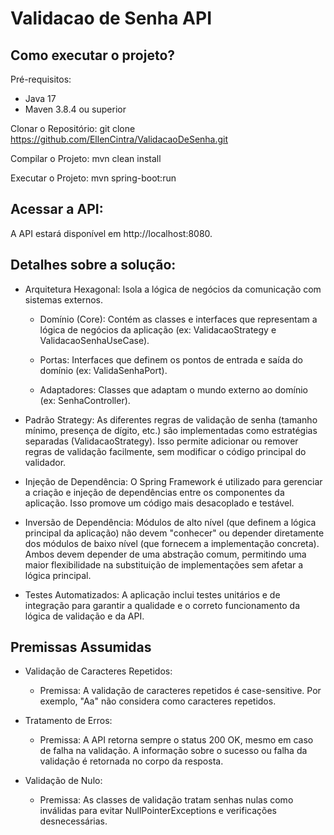 # Validacao de Senha API

## Como executar o projeto?

Pré-requisitos:
- Java 17
- Maven 3.8.4 ou superior

Clonar o Repositório:
git clone https://github.com/EllenCintra/ValidacaoDeSenha.git

Compilar o Projeto:
mvn clean install

Executar o Projeto:
mvn spring-boot:run

## Acessar a API:

A API estará disponível em http://localhost:8080.

## Detalhes sobre a solução:

- Arquitetura Hexagonal: Isola a lógica de negócios da comunicação com sistemas externos.

    - Domínio (Core): Contém as classes e interfaces que representam a lógica de negócios da aplicação (ex: ValidacaoStrategy e ValidacaoSenhaUseCase).

    - Portas: Interfaces que definem os pontos de entrada e saída do domínio (ex: ValidaSenhaPort).

    - Adaptadores: Classes que adaptam o mundo externo ao domínio (ex: SenhaController).

- Padrão Strategy: As diferentes regras de validação de senha (tamanho mínimo, presença de dígito, etc.) são implementadas como estratégias separadas (ValidacaoStrategy). Isso permite adicionar ou remover regras de validação facilmente, sem modificar o código principal do validador.

- Injeção de Dependência: O Spring Framework é utilizado para gerenciar a criação e injeção de dependências entre os componentes da aplicação. Isso promove um código mais desacoplado e testável.

- Inversão de Dependência: Módulos de alto nível (que definem a lógica principal da aplicação) não devem "conhecer" ou depender diretamente dos módulos de baixo nível (que fornecem a implementação concreta). Ambos devem depender de uma abstração comum, permitindo uma maior flexibilidade na substituição de implementações sem afetar a lógica principal.

- Testes Automatizados: A aplicação inclui testes unitários e de integração para garantir a qualidade e o correto funcionamento da lógica de validação e da API.


## Premissas Assumidas

- Validação de Caracteres Repetidos:

    - Premissa: A validação de caracteres repetidos é case-sensitive. Por exemplo, "Aa" não considera como caracteres repetidos.

- Tratamento de Erros:

    - Premissa: A API retorna sempre o status 200 OK, mesmo em caso de falha na validação. A informação sobre o sucesso ou falha da validação é retornada no corpo da resposta.

- Validação de Nulo:

    - Premissa: As classes de validação tratam senhas nulas como inválidas para evitar NullPointerExceptions e verificações desnecessárias.